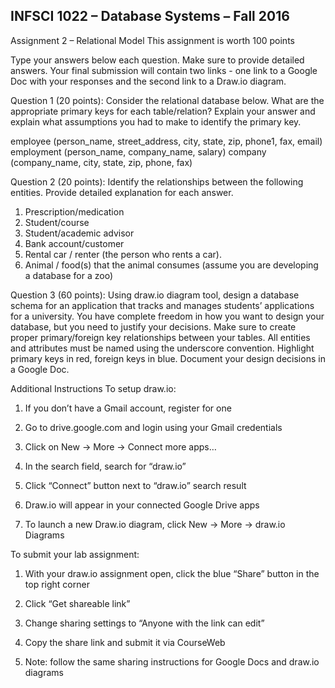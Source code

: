 ## INFSCI 1022 – Database Systems – Fall 2016
Assignment 2 – Relational Model
This assignment is worth 100 points
	
Type your answers below each question.  Make sure to provide detailed answers.  Your final submission will contain two links - one link to a Google Doc with your responses and the second link to a Draw.io diagram.

Question 1 (20 points):  Consider the relational database below.  What are the appropriate primary keys for each table/relation?  Explain your answer and explain what assumptions you had to make to identify the primary key.

employee  (person_name, street_address, city, state, zip, phone1, fax, email)
employment (person_name, company_name, salary)
company (company_name, city, state, zip, phone, fax)

Question 2 (20 points):  Identify the relationships between the following entities.  Provide detailed explanation for each answer.

1.	Prescription/medication
2.	Student/course
3.	Student/academic advisor
4.	Bank account/customer
5.	Rental car / renter (the person who rents a car).  
6.	Animal / food(s) that the animal consumes (assume you are developing a database for a zoo)

Question 3 (60 points): Using draw.io diagram tool, design a database schema for an application that tracks and manages students’ applications for a university.  You have complete freedom in how you want to design your database, but you need to justify your decisions.  Make sure to create proper primary/foreign key relationships between your tables.  All entities and attributes must be named using the underscore convention.  Highlight primary keys in red, foreign keys in blue. Document your design decisions in a Google Doc.

Additional Instructions
To setup draw.io:
1.	If you don’t have a Gmail account, register for one
2.	Go to drive.google.com and login using your Gmail credentials
3.	Click on New → More → Connect more apps…
 
4.	In the search field, search for “draw.io”
5.	Click “Connect” button next to “draw.io” search result
6.	Draw.io will appear in your connected Google Drive apps
7.	To launch a new Draw.io diagram, click New → More → draw.io Diagrams

To submit your lab assignment:
1.	With your draw.io assignment open, click the blue “Share” button in the top right corner
2.	Click “Get shareable link”
3.	Change sharing settings to “Anyone with the link can edit”
 
4.	Copy the share link and submit it via CourseWeb
5.	Note: follow the same sharing instructions for Google Docs and draw.io diagrams



